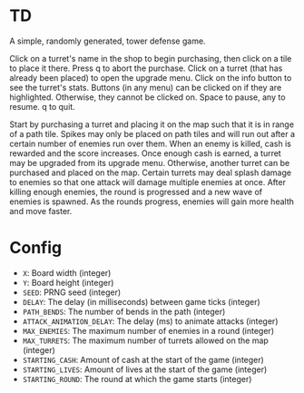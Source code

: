 # TD

A simple, randomly generated, tower defense game.

Click on a turret's name in the shop to begin purchasing, then click on a tile
to place it there. Press q to abort the purchase. Click on a turret (that has
already been placed) to open the upgrade menu. Click on the info button to see
the turret's stats. Buttons (in any menu) can be clicked on if they are
highlighted. Otherwise, they cannot be clicked on. Space to pause, any to
resume. q to quit.

Start by purchasing a turret and placing it on the map such that it is in range
of a path tile. Spikes may only be placed on path tiles and will run out after a
certain number of enemies run over them. When an enemy is killed, cash is
rewarded and the score increases. Once enough cash is earned, a turret may be
upgraded from its upgrade menu. Otherwise, another turret can be purchased and
placed on the map. Certain turrets may deal splash damage to enemies so that one
attack will damage multiple enemies at once. After killing enough enemies, the
round is progressed and a new wave of enemies is spawned. As the rounds
progress, enemies will gain more health and move faster.

# Config

* `X`: Board width (integer)
* `Y`: Board height (integer)
* `SEED`: PRNG seed (integer)
* `DELAY`: The delay (in milliseconds) between game ticks (integer)
* `PATH_BENDS`: The number of bends in the path (integer)
* `ATTACK_ANIMATION_DELAY`: The delay (ms) to animate attacks (integer)
* `MAX_ENEMIES`: The maximum number of enemies in a round (integer)
* `MAX_TURRETS`: The maximum number of turrets allowed on the map (integer)
* `STARTING_CASH`: Amount of cash at the start of the game (integer)
* `STARTING_LIVES`: Amount of lives at the start of the game (integer)
* `STARTING_ROUND`: The round at which the game starts (integer)
